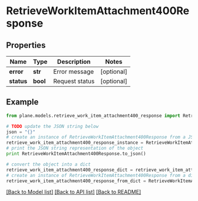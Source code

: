 # RetrieveWorkItemAttachment400Response


## Properties
Name | Type | Description | Notes
------------ | ------------- | ------------- | -------------
**error** | **str** | Error message | [optional] 
**status** | **bool** | Request status | [optional] 

## Example

```python
from plane.models.retrieve_work_item_attachment400_response import RetrieveWorkItemAttachment400Response

# TODO update the JSON string below
json = "{}"
# create an instance of RetrieveWorkItemAttachment400Response from a JSON string
retrieve_work_item_attachment400_response_instance = RetrieveWorkItemAttachment400Response.from_json(json)
# print the JSON string representation of the object
print RetrieveWorkItemAttachment400Response.to_json()

# convert the object into a dict
retrieve_work_item_attachment400_response_dict = retrieve_work_item_attachment400_response_instance.to_dict()
# create an instance of RetrieveWorkItemAttachment400Response from a dict
retrieve_work_item_attachment400_response_from_dict = RetrieveWorkItemAttachment400Response.from_dict(retrieve_work_item_attachment400_response_dict)
```
[[Back to Model list]](../README.md#documentation-for-models) [[Back to API list]](../README.md#documentation-for-api-endpoints) [[Back to README]](../README.md)


